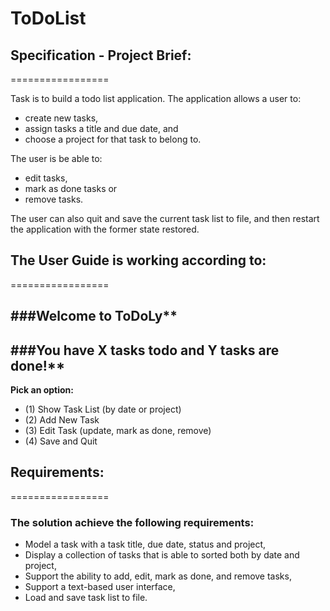 # ToDoList


## Specification - Project Brief:
=================

Task is to build a todo list application. The application allows a user to:
  * create new tasks, 
  * assign tasks a title and due date, and 
  * choose a project for that task to belong to. 

The user is be able to:
  + edit tasks, 
  + mark as done tasks or 
  + remove tasks. 

The user can also quit and save the current task list to file, and then restart the application with the former state restored. 

## The User Guide is working according to:
=================

###Welcome to ToDoLy**
-------------
###You have X tasks todo and Y tasks are done!**
-------------

**Pick an option:**
+ (1) Show Task List (by date or project)
+ (2) Add New Task
+ (3) Edit Task (update, mark as done, remove)
+ (4) Save and Quit



## Requirements:
=================

### The solution achieve the following requirements:

  - Model a task with a task title, due date, status and project,
  - Display a collection of tasks that is able to sorted both by date and project,
  - Support the ability to add, edit, mark as done, and remove tasks,
  - Support a text-based user interface,
  - Load and save task list to file.
